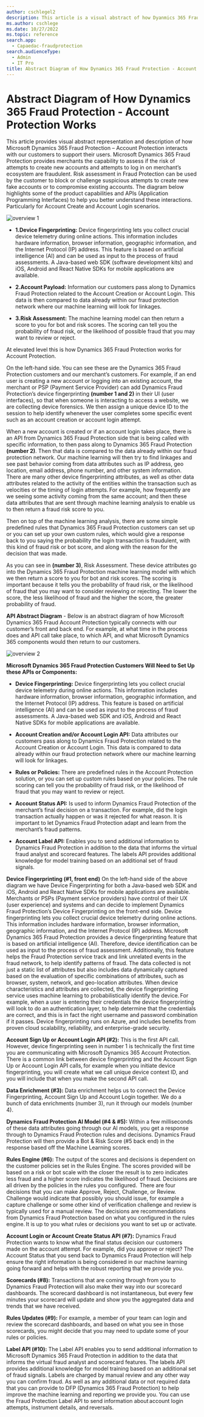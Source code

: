 ```yaml
---
author: cschlegel2
description: This article is a visual abstract of how Dyanmics 365 Fraud Protection Account Protection Works
ms.author: cschlege
ms.date: 10/27/2022
ms.topic: reference
search.app: 
  - Capaedac-fraudprotection
search.audienceType:
  - Admin
  - IT Pro
title: Abstract Diagram of How Dynamics 365 Fraud Protection - Account Protection Works
---
```


# Abstract Diagram of How Dynamics 365 Fraud Protection - Account Protection Works

This article provides visual abstract representation and description of how Microsoft Dynamics 365 Fraud Protection – Account Protection interacts with our customers to support their users. Microsoft Dynamics 365 Fraud Protection provides merchants the capability to assess if the risk of attempts to create new accounts and attempts to log in on merchant’s ecosystem are fraudulent. Risk assessment in Fraud Protection can be used by the customer to block or challenge suspicious attempts to create new fake accounts or to compromise existing accounts. The diagram below highlights some of the product capabilities and APIs (Application Programming Interfaces) to help you better understand these interactions. Particularly for Account Create and Account Login scenarios.

![overview 1](media/architecture-abstract1-overview.png)

- **1.Device Fingerprinting:** Device fingerprinting lets you collect crucial device telemetry during online actions. This information includes hardware information, browser information, geographic information, and the Internet Protocol (IP) address. This feature is based on artificial intelligence (AI) and can be used as input to the process of fraud assessments. A Java-based web SDK (software development kits) and iOS, Android and React Native SDKs for mobile applications are available.

- **2.Account Payload:** Information our customers pass along to Dynamics Fraud Protection related to the Account Creation or Account Login. This data is then compared to data already within our fraud protection network where our machine learning will look for linkages. 

- **3.Risk Assessment:** The machine learning model can then return a score to you for bot and risk scores. The scoring can tell you the probability of fraud risk, or the likelihood of possible fraud that you may want to review or reject.  

At elevated level this is how Dynamics 365 Fraud Protection works for Account Protection.  

On the left-hand side. You can see these are the Dynamics 365 Fraud Protection customers and our merchant’s customers. For example, if an end user is creating a new account or logging into an existing account, the merchant or PSP (Payment Service Provider) can add Dynamics Fraud Protection’s device fingerprinting **(number 1 and 2)** in their UI (user interfaces), so that when someone is interacting to access a website, we are collecting device forensics. We then assign a unique device ID to the session to help identify whenever the user completes some specific event such as an account creation or account login attempt.   

When a new account is created or if an account login takes place, there is an API from Dynamics 365 Fraud Protection side that is being called with specific information, to then pass along to Dynamics 365 Fraud Protection **(number 2)**. Then that data is compared to the data already within our fraud protection network. Our machine learning will then try to find linkages and see past behavior coming from data attributes such as IP address, geo location, email address, phone number, and other system information. There are many other device fingerprinting attributes, as well as other data attributes related to the activity of the entities within the transaction such as velocities or the timing of login attempts. For example, how frequently are we seeing some activity coming from the same account; and then these data attributes that are sent through machine learning analysis to enable us to then return a fraud risk score to you. 

Then on top of the machine learning analysis, there are some simple predefined rules that  Dynamics 365 Fraud Protection customers can set up or you can set up your own custom rules, which would give a response back to you saying the probability the login transaction is fraudulent, with this kind of fraud risk or bot score, and along with the reason for the decision that was made.    

As you can see in **(number 3)**, Risk Assessment. These device attributes go into the Dynamics 365 Fraud Protection machine learning model with which we then return a score to you for bot and risk scores. The scoring is important because it tells you the probability of fraud risk, or the likelihood of fraud that you may want to consider reviewing or rejecting. The lower the score, the less likelihood of fraud and the higher the score, the greater probability of fraud.  

**API Abstract Diagram** - Below is an abstract diagram of how Microsoft Dynamics 365 Fraud Account Protection typically connects with our customer’s front and back end. For example, at what time in the process does and API call take place, to which API, and what Microsoft Dynamics 365 components would then return to our customers. 

 ![overview 2](media/ap-architecture-rev-diagram2-abstract.png)

 **Microsoft Dynamics 365 Fraud Protection Customers Will Need to Set Up these APIs or Components:** 

- **Device Fingerprinting:** Device fingerprinting lets you collect crucial device telemetry during online actions. This information includes hardware information, browser information, geographic information, and the Internet Protocol (IP) address. This feature is based on artificial intelligence (AI) and can be used as input to the process of fraud assessments. A Java-based web SDK and iOS, Android and React Native SDKs for mobile applications are available.

- **Account Creation and/or Account Login API:** Data attributes our customers pass along to Dynamics Fraud Protection related to the Account Creation or Account Login. This data is compared to data already within our fraud protection network where our machine learning will look for linkages. 

- **Rules or Policies:** There are predefined rules in the Account Protection solution, or you can set up custom rules based on your policies. The rule scoring can tell you the probability of fraud risk, or the likelihood of fraud that you may want to review or reject. 

- **Account Status API:** Is used to inform Dynamics Fraud Protection of the merchant’s final decision on a transaction.  For example, did the login transaction actually happen or was it rejected for what reason.  It is important to let Dynamics Fraud Protection adapt and learn from the merchant’s fraud patterns. 


- **Account Label API:** Enables you to send additional information to Dynamics Fraud Protection in addition to the data that informs the virtual fraud analyst and scorecard features. The labels API provides additional knowledge for model training based on an additional set of fraud signals.

**Device Fingerprinting (#1, front end)** On the left-hand side of the above diagram we have Device Fingerprinting for both a Java-based web SDK and iOS, Android and React Native SDKs for mobile applications are available. Merchants or PSPs (Payment service providers) have control of their UX (user experience) and systems and can decide to implement Dynamics Fraud Protection’s Device Fingerprinting on the front-end side. Device fingerprinting lets you collect crucial device telemetry during online actions. This information includes hardware information, browser information, geographic information, and the Internet Protocol (IP) address. Microsoft Dynamics 365 Fraud Protection provides a device fingerprinting feature that is based on artificial intelligence (AI). Therefore, device identification can be used as input to the process of fraud assessment. Additionally, this feature helps the Fraud Protection service track and link unrelated events in the fraud network, to help identify patterns of fraud. The data collected is not just a static list of attributes but also includes data dynamically captured based on the evaluation of specific combinations of attributes, such as browser, system, network, and geo-location attributes. When device characteristics and attributes are collected, the device fingerprinting service uses machine learning to probabilistically identify the device. For example, when a user is entering their credentials the device fingerprinting will look to do an authentication layer, to help determine that the credentials are correct, and this is in fact the right username and password combination if it passes. Device fingerprinting runs on Azure, and includes benefits from proven cloud scalability, reliability, and enterprise-grade security.   

 

**Account Sign Up or Account Login API (#2):** This is the first API call. However, device fingerprinting seen in number 1 is technically the first time you are communicating with Microsoft Dynamics 365 Account Protection. There is a common link between device fingerprinting and the Account Sign Up or Account Login API calls, for example when you initiate device fingerprinting, you will create what we call unique device context ID, and you will include that when you make the second API call. 

**Data Enrichment (#3):** Data enrichment helps us to connect the Device Fingerprinting, Account Sign Up and Account Login together. We do a bunch of data enrichments (number 3), run it through our models (number 4). 

**Dynamics Fraud Protection AI Model (#4 & #5):** Within a few milliseconds of these data attributes going through our AI models, you get a response through to Dynamics Fraud Protection rules and decisions. Dynamics Fraud Protection will then provide a Bot & Risk Score (#5 back end) in the response based off the Machine Learning scores. 

**Rules Engine (#6):** The output of the scores and decisions is dependent on the customer policies set in the Rules Engine. The scores provided will be based on a risk or bot scale with the closer the result is to zero indicates less fraud and a higher score indicates the likelihood of fraud. Decisions are all driven by the policies in the rules you configured.  There are four decisions that you can make Approve, Reject, Challenge, or Review. Challenge would indicate that possibly you should issue, for example a capture challenge or some other kind of verification challenge and review is typically used for a manual review. The decisions are recommendations from Dynamics Fraud Protection based on what you configured in the rules engine. It is up to you what rules or decisions you want to set up or activate. 

**Account Login or Account Create Status API (#7):** Dynamics Fraud Protection wants to know what the final status decision our customers made on the account attempt. For example, did you approve or reject? The Account Status that you send back to Dynamics Fraud Protection will help ensure the right information is being considered in our machine learning going forward and helps with the robust reporting that we provide you. 

 

**Scorecards (#8):** Transactions that are coming through from you to Dynamics Fraud Protection will also make their way into our scorecard dashboards. The scorecard dashboard is not instantaneous, but every few minutes your scorecard will update and show you the aggregated data and trends that we have received. 

**Rules Updates (#9):** For example, a member of your team can login and review the scorecard dashboards, and based on what you see in those scorecards, you might decide that you may need to update some of your rules or policies.  

**Label API (#10):** The Label API enables you to send additional information to Microsoft Dynamics 365 Fraud Protection in addition to the data that informs the virtual fraud analyst and scorecard features. The labels API provides additional knowledge for model training based on an additional set of fraud signals. Labels are charged by manual review and any other way you can confirm fraud. As well as any additional data or not required data that you can provide to DFP (Dynamics 365 Fraud Protection) to help improve the machine learning and reporting we provide you. You can use the Fraud Protection Label API to send information about account login attempts, instrument details, and reversals. 
